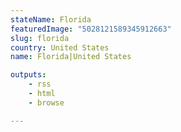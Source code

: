 ```yaml
---
stateName: Florida
featuredImage: "5028121589345912663"
slug: florida
country: United States
name: Florida|United States

outputs:
    - rss
    - html
    - browse

---
```

